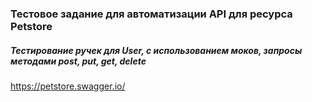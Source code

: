 ### Тестовое задание для автоматизации API для ресурса Petstore
##### Тестирование ручек для User, с использованием моков,  запросы методами post, put, get, delete
https://petstore.swagger.io/
